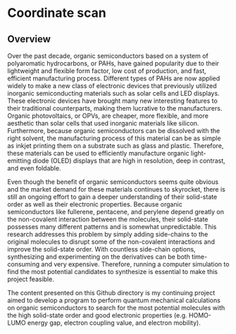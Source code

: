 # Coordinate scan 

## Overview 

Over the past decade, organic semiconductors based on a system of polyaromatic hydrocarbons, or PAHs, have gained popularity due to their lightweight and flexible form factor, low cost of production, and fast, efficient manufacturing process. Different types of PAHs are now applied widely to make a new class of electronic devices that previously utilized inorganic semiconducting materials such as solar cells and LED displays. These electronic devices have brought many new interesting features to their traditional counterparts, making them lucrative to the manufacturers. Organic photovoltaics, or OPVs, are cheaper, more flexible, and more aesthetic than solar cells that used inorganic materials like silicon. Furthermore, because organic semiconductors can be dissolved with the right solvent, the manufacturing process of this material can be as simple as inkjet printing them on a substrate such as glass and plastic. Therefore, these materials can be used to efficiently manufacture organic light-emitting diode (OLED) displays that are high in resolution, deep in contrast, and even foldable. 

Even though the benefit of organic semiconductors seems quite obvious and the market demand for these materials continues to skyrocket, there is still an ongoing effort to gain a deeper understanding of their solid-state order as well as their electronic properties. Because organic semiconductors like fullerene, pentacene, and perylene depend greatly on the non-covalent interaction between the molecules, their solid-state possesses many different patterns and is somewhat unpredictable. This research addresses this problem by simply adding side-chains to the original molecules to disrupt some of the non-covalent interactions and improve the solid-state order. With countless side-chain options, synthesizing and experimenting on the derivatives can be both time-consuming and very expensive. Therefore, running a computer simulation to find the most potential candidates to synthesize is essential to make this project feasible. 

The content presented on this Github directory is my continuing project aimed to develop a program to perform quantum mechanical calculations on organic semiconductors to search for the most potential molecules with the high solid-state order and good electronic properties (e.g. HOMO-LUMO energy gap, electron coupling value, and electron mobility). 
